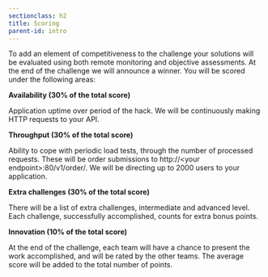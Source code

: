 ```yaml
---
sectionclass: h2
title: Scoring
parent-id: intro
---
```



To add an element of competitiveness to the challenge your solutions will be evaluated using both remote monitoring and objective assessments. At the end of the challenge we will announce a winner. You will be scored under the following areas:

**Availability (30% of the total score)**

Application uptime over period of the hack. We will be continuously making HTTP requests to your API.

**Throughput (30% of the total score)**

Ability to cope with periodic load tests, through the number of processed requests. These will be order submissions to http://\<your endpoint\>:80/v1/order/. We will be directing up to 2000 users to your application.

**Extra challenges (30% of the total score)**

There will be a list of extra challenges, intermediate and advanced level. Each challenge, successfully accomplished, counts for extra bonus points.  

**Innovation (10% of the total score)**

At the end of the challenge, each team will have a chance to present the work accomplished, and will be rated by the other teams. The average score will be added to the total number of points.






